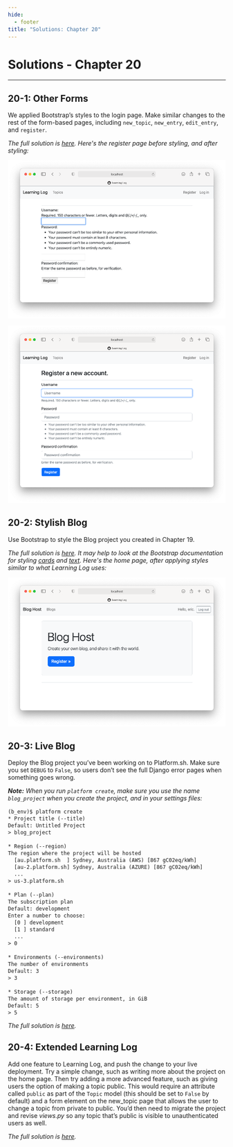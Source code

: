 ```yaml
---
hide:
  - footer
title: "Solutions: Chapter 20"
---
```


# Solutions - Chapter 20

---

## 20-1: Other Forms

We applied Bootstrap’s styles to the login page. Make similar changes to the rest of the form-based pages, including `new_topic`, `new_entry`, `edit_entry`, and `register`.

*The full solution is [here](https://github.com/ehmatthes/pcc_3e/tree/main/solution_files/chapter_20/ex_20_1_other_forms). Here's the register page before styling, and after styling:*

![The register page for Learning Log, without using Bootstrap styling.](../images/solutions_images/ll_register_before_styling.png)

![The register page for Learning Log, using Bootstrap styling.](../images/solutions_images/ll_register_after_styling.png)

## 20-2: Stylish Blog

Use Bootstrap to style the Blog project you created in Chapter 19.

*The full solution is [here](https://github.com/ehmatthes/pcc_3e/tree/main/solution_files/chapter_20/ex_20_2_stylish_blog). It may help to look at the Bootstrap documentation for styling [cards](https://getbootstrap.com/docs/5.2/components/card/) and [text](https://getbootstrap.com/docs/5.2/utilities/text/). Here's the home page, after applying styles similar to what Learning Log uses:*

![The home page for Blog Host, using Boostrap styling.](../images/solutions_images/blog_home_page_styled.png)

## 20-3: Live Blog

Deploy the Blog project you’ve been working on to Platform.sh. Make sure you set `DEBUG` to `False`, so users don’t see the full Django error pages when something goes wrong.

***Note:** When you run `platform create`, make sure you use the name `blog_project` when you create the project, and in your settings files:*

```
(b_env)$ platform create
* Project title (--title)
Default: Untitled Project
> blog_project

* Region (--region)
The region where the project will be hosted
  [au.platform.sh  ] Sydney, Australia (AWS) [867 gC02eq/kWh]
  [au-2.platform.sh] Sydney, Australia (AZURE) [867 gC02eq/kWh]
  ...
> us-3.platform.sh

* Plan (--plan)
The subscription plan
Default: development
Enter a number to choose: 
  [0 ] development
  [1 ] standard
  ...
> 0

* Environments (--environments)
The number of environments
Default: 3
> 3

* Storage (--storage)
The amount of storage per environment, in GiB
Default: 5
> 5
```

*The full solution is [here](https://github.com/ehmatthes/pcc_3e/tree/main/solution_files/chapter_20/ex_20_3_live_blog).*

## 20-4: Extended Learning Log

Add one feature to Learning Log, and push the change to your live deployment. Try a simple change, such as writing more about the project on the home page. Then try adding a more advanced feature, such as giving users the option of making a topic public. This would require an attribute called `public` as part of the `Topic` model (this should be set to `False` by default) and a form element on the new_topic page that allows the user to change a topic from private to public. You’d then need to migrate the project and revise *views.py* so any topic that’s public is visible to unauthenticated users as well.

*The full solution is [here](https://github.com/ehmatthes/pcc_3e/tree/main/solution_files/chapter_20/ex_20_4_public_topics).*

